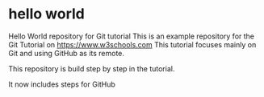 # hello world
Hello World repository for Git tutorial
This is an example repository for the Git Tutorial on https://www.w3schools.com
This tutorial focuses mainly on Git and using GitHub as its remote.

This repository is build step by step in the tutorial. 

It now includes steps for GitHub
